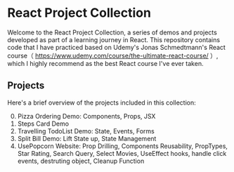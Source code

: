 # React Project Collection

Welcome to the React Project Collection, a series of demos and projects developed as part of a learning journey in React. This repository contains code that I have practiced based on Udemy's Jonas Schmedtmann's React course（ https://www.udemy.com/course/the-ultimate-react-course/ ）, which I highly recommend as the best React course I've ever taken.

## Projects

Here's a brief overview of the projects included in this collection:

0. Pizza Ordering Demo: Components, Props, JSX
1. Steps Card Demo
2. Travelling TodoList Demo: State, Events, Forms
3. Split Bill Demo: Lift State up, State Management
4. UsePopcorn Website: Prop Drilling, Components Reusability, PropTypes, Star Rating, Search Query, Select Movies, UseEffect hooks, handle click events, destruting object, Cleanup Function
